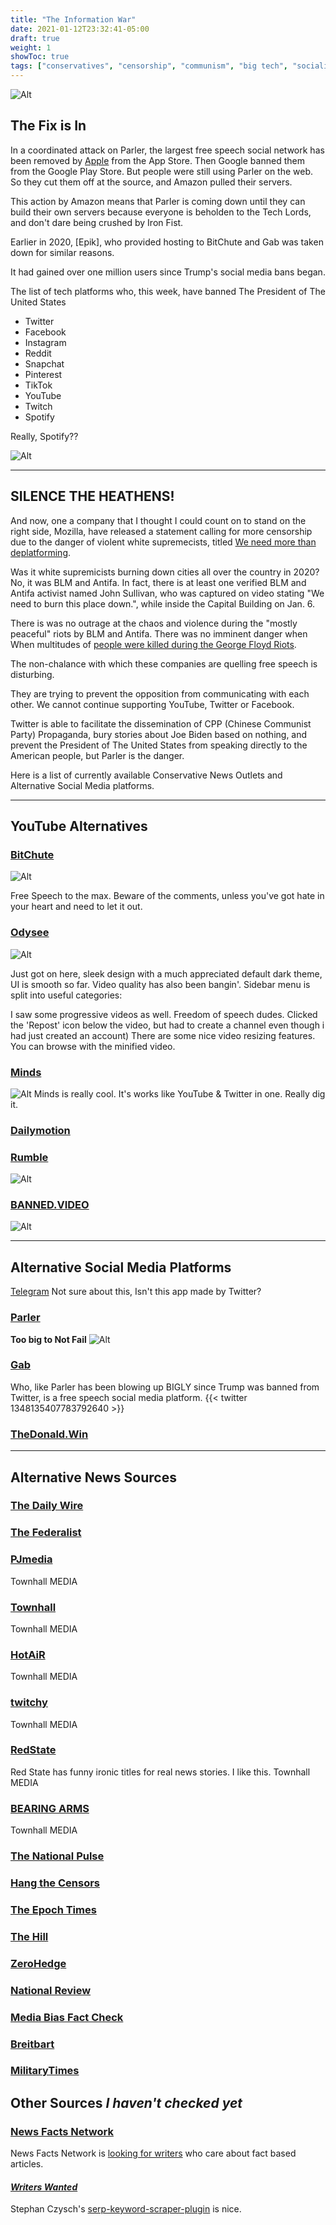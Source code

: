 ```yaml
---
title: "The Information War"
date: 2021-01-12T23:32:41-05:00
draft: true
weight: 1
showToc: true
tags: ["conservatives", "censorship", "communism", "big tech", "socialism", "right-wing", "right of center", "conservative news", "alternative news", "silent majority", "Donald Trump", "Donald Trump Jr", "Rush Limbaugh", "Pro Life", "Christian",  "MAGA", "fascism", "globalists", "cabal", "conspiracy", "YouTube alternative", "alt-tech", "free speech", "constitution", "Antifa", "BLM", "Black Lives Matter", "Mostly Peaceful Protests", "Riots", "Hypocricy", "protonmail", "vpn", "quit facebook", "quit twitter", "", "George Soros", "Alex Jones", "Tucker Carlson", "Ben Shapiro", "Gab", "Parler", "bitchute", "libertarian", "odysee.com", "lbry", "rumble", "quit apple", "quit google", "thepostmillenial", "2020 election", "election 2020", "hysteria", "crime", "gun control", "Hillary Clinton", "Joe Biden", "Kamala Harris", "bias", "fake news", "Andrew Cuomo", "CNN", "MSNBC", "Fox News"]
---
```


![Alt](/goneforlong.png)

## The Fix is In

In a coordinated attack on Parler, the largest free speech social network has been removed by [Apple](https://nlpc.org/2020/12/30/report-uighur-slaves-forced-to-work-in-apple-suppliers-factory/) from the App Store. Then Google banned them from the Google Play Store. But people were still using Parler on the web. So they cut them off at the source, and Amazon pulled their servers. 


This action by Amazon means that Parler is coming down until they can build their own servers because everyone is beholden to the Tech Lords, and don't dare being crushed by Iron Fist.

Earlier in 2020, [Epik], who provided hosting to BitChute and Gab was taken down for similar reasons. 

It had gained over one million users since Trump's social media bans began.

The list of tech platforms who, this week, have banned The President of The United States
- Twitter
- Facebook
- Instagram
- Reddit
- Snapchat
- Pinterest
- TikTok
- YouTube
- Twitch
- Spotify

Really, Spotify??


![Alt](/techcrunch.png)

----

## SILENCE THE HEATHENS!
And now, one a company that I thought I could count on to stand on the right side, Mozilla, have released a statement calling for more censorship due to the danger of violent white supremecists, titled [We need more than deplatforming](https://blog.mozilla.org/blog/2021/01/08/we-need-more-than-deplatforming/). 


Was it white supremicists burning down cities all over the country in 2020? No, it was BLM and Antifa. In fact, there is at least one verified BLM and Antifa activist named John Sullivan, who was captured on video stating "We need to burn this place down.", while inside the Capital Building on Jan. 6.

There is was no outrage at the chaos and violence during the "mostly peaceful" riots by BLM and Antifa. There was no imminent danger when When multitudes of [people were killed during the George Floyd Riots](https://pjmedia.com/news-and-politics/tyler-o-neil/2020/07/05/say-their-names-20-people-killed-in-the-george-floyd-riots-n592577).


The non-chalance with which these companies are quelling free speech is disturbing.

They are trying to prevent the opposition from communicating with each other.
We cannot continue supporting YouTube, Twitter or Facebook.
 
Twitter is able to facilitate the dissemination of CPP (Chinese Communist Party) Propaganda, bury stories about Joe Biden based on nothing, and prevent the President of The United States from speaking directly to the American people, but Parler is the danger.

Here is a list of currently available Conservative News Outlets and Alternative Social Media platforms. 

---

## YouTube Alternatives

### [BitChute](https://bitchute.com)
![Alt](/bitchute.png)

Free Speech to the max. 
Beware of the comments, unless you've got hate in your heart and need to let it out.

### [Odysee](https://odysee.com)
![Alt](/odysee-dogs.png)

Just got on here, sleek design with a much appreciated default dark theme, UI is smooth so far. Video quality has also been bangin'.
Sidebar menu is split into useful categories:

I saw some progressive videos as well. 
Freedom of speech dudes.
Clicked the 'Repost' icon below the video, but had to create a channel even though i had just created an account)
There are some nice video resizing features. You can browse with the minified video. 

### [Minds](https://minds.com)
![Alt](/minds.png)
Minds is really cool. It's works like YouTube & Twitter in one.
Really dig it.

### [Dailymotion](https://dailymotion.com)

### [Rumble](https://rumble.com)
![Alt](/rumble.png)

### [BANNED.VIDEO](https://banned.video)
![Alt](/alexjones.png "screen capture of Alex Jones video playing on banned.video")

---

## Alternative Social Media Platforms

[Telegram](https://t.me/WeTheMedia) 
Not sure about this, Isn't this app made by Twitter?

### [Parler](https://parler.com)
**Too big to Not Fail**
![Alt](/parler404.png "server error on parler.com after Amazon removed servers.")

### [Gab](https://gab/com)
Who, like Parler has been blowing up BIGLY since Trump was banned from Twitter, is a free speech social media platform.
{{< twitter 1348135407783792640 >}}

### [TheDonald.Win](https://thedonald.win)

---

## Alternative News Sources

### [The Daily Wire](https://dailywire.com)

### [The Federalist](https://thefederalist.com)

### [PJmedia](https://pjmedia.com/news-and-politics)
Townhall MEDIA 

### [Townhall](https://townhall.com)
Townhall MEDIA 

### [HotAiR](https://hotair.com)
Townhall MEDIA 

### [twitchy](https://twitchy.com)
Townhall MEDIA 

### [RedState](https://redstate.com/alexparker/2021/01/10/science-study-racism-victim-trauma-lsd-acid-mushrooms-psychotropics-drugs-education-prevention-policy-n307880)
Red State has funny ironic titles for real news stories. I like this.
Townhall MEDIA  

### [BEARING ARMS](https://bearingarms.com)
Townhall MEDIA 

### [The National Pulse](https://thenationalpulse.com/breaking/ex-capitol-police-chief-says-pelosi-mcconnells-sergeants-at-arms-refused-security-measures-while-new-timeline-proves-trump-incitement-claims-bogus/)

### [Hang the Censors](https://www.hangthecensors.com/488150.html)

### [The Epoch Times](https://theepochtimes.com)

### [The Hill](https://thehill.com)

### [ZeroHedge](https://zerohedge.com)

### [National Review](https://nationalreview.com)

### [Media Bias Fact Check](https://mediabiasfactcheck.com)      

### [Breitbart](https://breitbart.com)

### [MilitaryTimes](https://www.militarytimes.com/news/your-military/)


## Other Sources *I haven't checked yet*

### [News Facts Network](https://newsfactsnetwork.com/2021/01/08/the-latest-fact-checks-curated-by-media-bias-fact-check-1-8-2021/)

News Facts Network is [looking for writers](https://newsfactsnetwork.com/writers-wanted/) who care about fact based articles.
#### ***[Writers Wanted](https://newsfactsnetwork.com/writers-wanted/)***



Stephan Czysch's [serp-keyword-scraper-plugin](https://www.stephan-czysch.de/serp-keyword-scraper-plugin/installed) is nice.
       